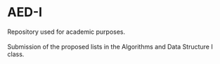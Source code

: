 # AED-I
<p>Repository used for academic purposes.<br><br>
Submission of the proposed lists in the Algorithms and Data Structure I class.</p>
